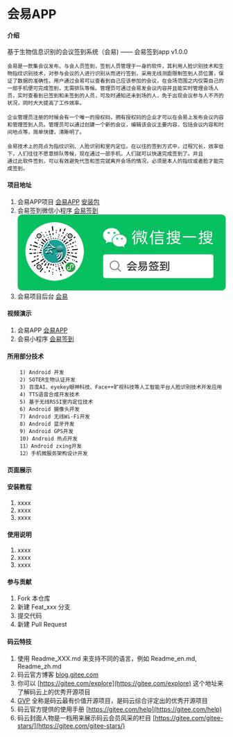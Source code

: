 # 会易APP

#### 介绍
基于生物信息识别的会议签到系统（会易) —— 会易签到app v1.0.0

    会易是一款集会议发布、与会人员签到，签到人员管理于一身的软件，其利用人脸识别技术和生物指纹识别技术，对参与会议的人进行识别从而进行签到，采用无线测距限制签到人员位置，保证了数据的准确性。用户通过会易可以查看到自己应该参加的会议，在会场范围之内仅需自己的一部手机便可完成签到，无需排队等候。管理员可通过会易发会议内容并且能实时管理会场人员，实时查看到已签到和未签到的人员，可及时通知还未到场的人，免于出现会议参与人不齐的状况，同时大大提高了工作效率。

    企业管理员注册的时候会有一个唯一的授权码，拥有授权码的企业才可以在会易上发布会议内容和管理签到人员。管理员可以通过创建一个新的会议，编辑该会议主要内容，包括会议内容和时间地点等，简单快捷，清晰明了。
    
    会易技术上的亮点为指纹识别、人脸识别和室内定位。在以往的签到方式中，过程冗长，效率低下，人们往往不愿意排队等候，现在通过一部手机，人们就可以快速完成签到了。并且
    通过此软件签到，可以有效避免代签和签完就离开会场的情况，必须是本人的指纹或者脸才能完成签到。

#### 项目地址
1.  会易APP项目 [会易APP](https://github.com/li-fengjie/hui-yi-app)
    [安装包]()
2.  会易签到微信小程序 [会易签到](https://github.com/li-fengjie/hui-yi-miniprogram)
![二维码](files/code.png)
3.  会易项目后台 [会易](https://github.com/li-fengjie/hui-yi-miniprogram)

#### 视频演示
1.  会易APP [会易APP](https://v.qq.com/x/page/u08847pwwy3.html)
2.  会易小程序 [会易签到](https://v.qq.com/x/page/g068032qqav.html)

#### 所用部分技术

		1) Android 开发
		2) SOTER生物认证开发
		3) 百度AI、eyekey眼神科技、Face++旷视科技等人工智能平台人脸识别技术开发应用
		4) TTS语音合成开发技术
		5) 基于无线RSSI室内定位技术
		6) Android 摄像头开发
		7) Android 无线Wi-Fi开发
		8) Android 蓝牙开发
		9) Android GPS开发
		10) Android 热点开发
		11）Android zxing开发
		12）手机微服务架构设计开发
#### 页面展示
[]()


#### 安装教程

1.  xxxx
2.  xxxx
3.  xxxx

#### 使用说明

1.  xxxx
2.  xxxx
3.  xxxx

#### 参与贡献

1.  Fork 本仓库
2.  新建 Feat_xxx 分支
3.  提交代码
4.  新建 Pull Request


#### 码云特技

1.  使用 Readme\_XXX.md 来支持不同的语言，例如 Readme\_en.md, Readme\_zh.md
2.  码云官方博客 [blog.gitee.com](https://blog.gitee.com)
3.  你可以 [https://gitee.com/explore](https://gitee.com/explore) 这个地址来了解码云上的优秀开源项目
4.  [GVP](https://gitee.com/gvp) 全称是码云最有价值开源项目，是码云综合评定出的优秀开源项目
5.  码云官方提供的使用手册 [https://gitee.com/help](https://gitee.com/help)
6.  码云封面人物是一档用来展示码云会员风采的栏目 [https://gitee.com/gitee-stars/](https://gitee.com/gitee-stars/)
